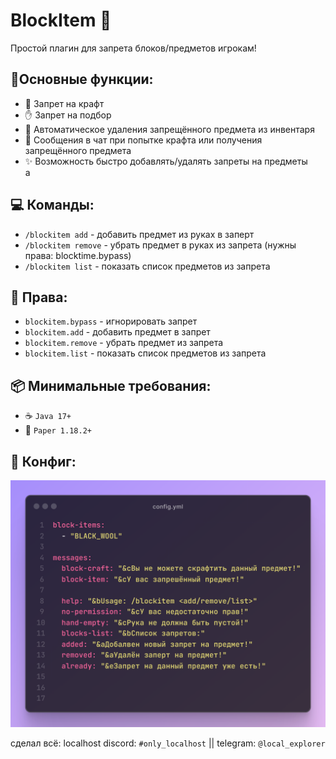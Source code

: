 # BlockItem 🚫​
Простой плагин для запрета блоков/предметов игрокам!

## 🧪Основные функции:​
- 🚫 Запрет на крафт​
- ✋ Запрет на подбор​
- 🔫 Автоматическое удаления запрещённого предмета из инвентаря​<br>
- 📑 Сообщения в чат при попытке крафта или получения запрещённого предмета​<br>
- ✨ Возможность быстро добавлять/удалять запреты на предметы​<br>
​a
## 💻 Команды:​
- ```/blockitem add``` - добавить предмет из руках в заперт​ <br>
- ```/blockitem remove``` - убрать предмет в руках из запрета (нужны права: blocktime.bypass)​<br>
- ```/blockitem list``` - показать список предметов из запрета​<br>

## 📕 Права:​
- ```blockitem.bypass``` - игнорировать запрет​<br>
- ```blockitem.add``` - добавить предмет в запрет​<br>
- ```blockitem.remove``` - убрать предмет из запрета​<br>
- ```blockitem.list``` - показать список предметов из запрета​<br>

## 📦 Минимальные требования:​
- ☕ ```Java 17+​```
- 🧩 ```Paper 1.18.2+​```

## 📄 Конфиг:​
![img](img/config.yml.png)

сделал всё: localhost
discord: ```#only_localhost``` || telegram: ```@local_explorer```
